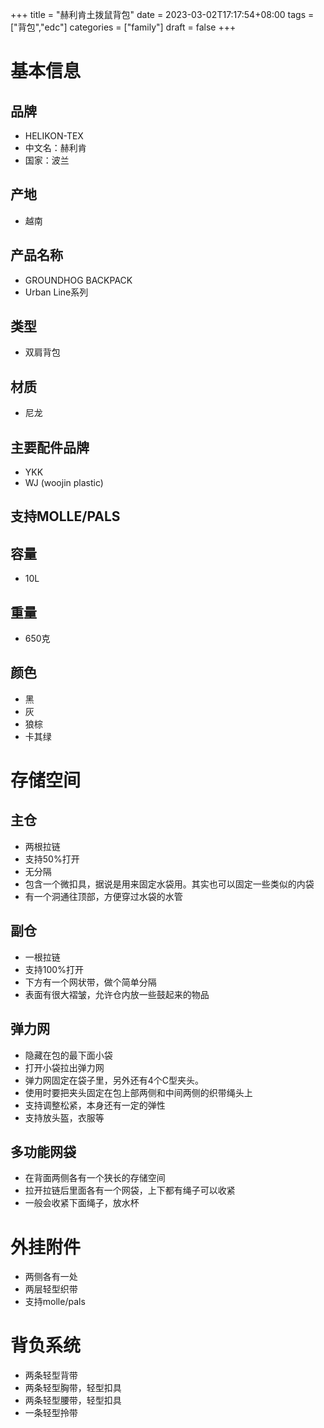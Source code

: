 +++
title = "赫利肯土拨鼠背包"
date = 2023-03-02T17:17:54+08:00
tags = ["背包","edc"]
categories = ["family"]
draft = false
+++

# 基本信息
## 品牌
- HELIKON-TEX
- 中文名：赫利肯
- 国家：波兰
## 产地
- 越南
## 产品名称
- GROUNDHOG BACKPACK
- Urban Line系列
## 类型
- 双肩背包
## 材质
- 尼龙
## 主要配件品牌
- YKK
- WJ (woojin plastic)
## 支持MOLLE/PALS
## 容量
- 10L
## 重量
- 650克
## 颜色
- 黑
- 灰
- 狼棕
- 卡其绿
# 存储空间
## 主仓
- 两根拉链
- 支持50%打开
- 无分隔
- 包含一个微扣具，据说是用来固定水袋用。其实也可以固定一些类似的内袋
- 有一个洞通往顶部，方便穿过水袋的水管
## 副仓
- 一根拉链
- 支持100%打开
- 下方有一个网状带，做个简单分隔
- 表面有很大褶皱，允许仓内放一些鼓起来的物品
## 弹力网
- 隐藏在包的最下面小袋
- 打开小袋拉出弹力网
- 弹力网固定在袋子里，另外还有4个C型夹头。
- 使用时要把夹头固定在包上部两侧和中间两侧的织带绳头上
- 支持调整松紧，本身还有一定的弹性
- 支持放头盔，衣服等
## 多功能网袋
- 在背面两侧各有一个狭长的存储空间
- 拉开拉链后里面各有一个网袋，上下都有绳子可以收紧
- 一般会收紧下面绳子，放水杯
# 外挂附件
- 两侧各有一处
- 两层轻型织带
- 支持molle/pals
# 背负系统
- 两条轻型背带
- 两条轻型胸带，轻型扣具
- 两条轻型腰带，轻型扣具
- 一条轻型拎带